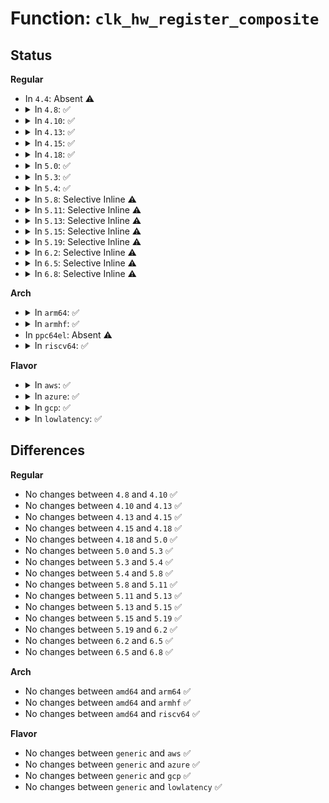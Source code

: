 # Function: <code>clk_hw_register_composite</code>

## Status
<b>Regular</b>
<ul>
<li>
In <code>4.4</code>: Absent ⚠️
</li>
<li>
<details>
<summary>In <code>4.8</code>: ✅</summary>

```c
struct clk_hw *clk_hw_register_composite(struct device *dev, const char *name, const const char * *parent_names, int num_parents, struct clk_hw *mux_hw, const struct clk_ops *mux_ops, struct clk_hw *rate_hw, const struct clk_ops *rate_ops, struct clk_hw *gate_hw, const struct clk_ops *gate_ops, long unsigned int flags);
```

**Collision:** Unique Global

**Inline:** No

**Transformation:** False

**Instances:**

```
In drivers/clk/clk-composite.c (ffffffff8174f110)
Location: drivers/clk/clk-composite.c:214
Inline: False
Direct callers:
  - drivers/clk/clk-composite.c:clk_register_composite
```
**Symbols:**

```
ffffffff8174f110-ffffffff8174f3db: clk_hw_register_composite (STB_GLOBAL)
```
</details>
</li>
<li>
<details>
<summary>In <code>4.10</code>: ✅</summary>

```c
struct clk_hw *clk_hw_register_composite(struct device *dev, const char *name, const const char * *parent_names, int num_parents, struct clk_hw *mux_hw, const struct clk_ops *mux_ops, struct clk_hw *rate_hw, const struct clk_ops *rate_ops, struct clk_hw *gate_hw, const struct clk_ops *gate_ops, long unsigned int flags);
```

**Collision:** Unique Global

**Inline:** No

**Transformation:** False

**Instances:**

```
In drivers/clk/clk-composite.c (ffffffff81537980)
Location: drivers/clk/clk-composite.c:214
Inline: False
Direct callers:
  - drivers/clk/clk-composite.c:clk_register_composite
```
**Symbols:**

```
ffffffff81537980-ffffffff81537c4b: clk_hw_register_composite (STB_GLOBAL)
```
</details>
</li>
<li>
<details>
<summary>In <code>4.13</code>: ✅</summary>

```c
struct clk_hw *clk_hw_register_composite(struct device *dev, const char *name, const const char * *parent_names, int num_parents, struct clk_hw *mux_hw, const struct clk_ops *mux_ops, struct clk_hw *rate_hw, const struct clk_ops *rate_ops, struct clk_hw *gate_hw, const struct clk_ops *gate_ops, long unsigned int flags);
```

**Collision:** Unique Global

**Inline:** No

**Transformation:** False

**Instances:**

```
In drivers/clk/clk-composite.c (ffffffff8154ac60)
Location: drivers/clk/clk-composite.c:214
Inline: False
Direct callers:
  - drivers/clk/clk-composite.c:clk_register_composite
```
**Symbols:**

```
ffffffff8154ac60-ffffffff8154af17: clk_hw_register_composite (STB_GLOBAL)
```
</details>
</li>
<li>
<details>
<summary>In <code>4.15</code>: ✅</summary>

```c
struct clk_hw *clk_hw_register_composite(struct device *dev, const char *name, const const char * *parent_names, int num_parents, struct clk_hw *mux_hw, const struct clk_ops *mux_ops, struct clk_hw *rate_hw, const struct clk_ops *rate_ops, struct clk_hw *gate_hw, const struct clk_ops *gate_ops, long unsigned int flags);
```

**Collision:** Unique Global

**Inline:** No

**Transformation:** False

**Instances:**

```
In drivers/clk/clk-composite.c (ffffffff815ae280)
Location: drivers/clk/clk-composite.c:214
Inline: False
Direct callers:
  - drivers/clk/clk-composite.c:clk_register_composite
```
**Symbols:**

```
ffffffff815ae280-ffffffff815ae531: clk_hw_register_composite (STB_GLOBAL)
```
</details>
</li>
<li>
<details>
<summary>In <code>4.18</code>: ✅</summary>

```c
struct clk_hw *clk_hw_register_composite(struct device *dev, const char *name, const const char * *parent_names, int num_parents, struct clk_hw *mux_hw, const struct clk_ops *mux_ops, struct clk_hw *rate_hw, const struct clk_ops *rate_ops, struct clk_hw *gate_hw, const struct clk_ops *gate_ops, long unsigned int flags);
```

**Collision:** Unique Global

**Inline:** No

**Transformation:** False

**Instances:**

```
In drivers/clk/clk-composite.c (ffffffff815e64e0)
Location: drivers/clk/clk-composite.c:214
Inline: False
Direct callers:
  - drivers/clk/clk-composite.c:clk_register_composite
```
**Symbols:**

```
ffffffff815e64e0-ffffffff815e6793: clk_hw_register_composite (STB_GLOBAL)
```
</details>
</li>
<li>
<details>
<summary>In <code>5.0</code>: ✅</summary>

```c
struct clk_hw *clk_hw_register_composite(struct device *dev, const char *name, const const char * *parent_names, int num_parents, struct clk_hw *mux_hw, const struct clk_ops *mux_ops, struct clk_hw *rate_hw, const struct clk_ops *rate_ops, struct clk_hw *gate_hw, const struct clk_ops *gate_ops, long unsigned int flags);
```

**Collision:** Unique Global

**Inline:** No

**Transformation:** False

**Instances:**

```
In drivers/clk/clk-composite.c (ffffffff816008e0)
Location: drivers/clk/clk-composite.c:203
Inline: False
Direct callers:
  - drivers/clk/clk-composite.c:clk_register_composite
```
**Symbols:**

```
ffffffff816008e0-ffffffff81600baa: clk_hw_register_composite (STB_GLOBAL)
```
</details>
</li>
<li>
<details>
<summary>In <code>5.3</code>: ✅</summary>

```c
struct clk_hw *clk_hw_register_composite(struct device *dev, const char *name, const const char * *parent_names, int num_parents, struct clk_hw *mux_hw, const struct clk_ops *mux_ops, struct clk_hw *rate_hw, const struct clk_ops *rate_ops, struct clk_hw *gate_hw, const struct clk_ops *gate_ops, long unsigned int flags);
```

**Collision:** Unique Global

**Inline:** No

**Transformation:** False

**Instances:**

```
In drivers/clk/clk-composite.c (ffffffff81633190)
Location: drivers/clk/clk-composite.c:203
Inline: False
Direct callers:
  - drivers/clk/clk-composite.c:clk_register_composite
```
**Symbols:**

```
ffffffff81633190-ffffffff8163344d: clk_hw_register_composite (STB_GLOBAL)
```
</details>
</li>
<li>
<details>
<summary>In <code>5.4</code>: ✅</summary>

```c
struct clk_hw *clk_hw_register_composite(struct device *dev, const char *name, const const char * *parent_names, int num_parents, struct clk_hw *mux_hw, const struct clk_ops *mux_ops, struct clk_hw *rate_hw, const struct clk_ops *rate_ops, struct clk_hw *gate_hw, const struct clk_ops *gate_ops, long unsigned int flags);
```

**Collision:** Unique Global

**Inline:** No

**Transformation:** False

**Instances:**

```
In drivers/clk/clk-composite.c (ffffffff81654ec0)
Location: drivers/clk/clk-composite.c:202
Inline: False
Direct callers:
  - drivers/clk/clk-composite.c:clk_register_composite
```
**Symbols:**

```
ffffffff81654ec0-ffffffff8165517d: clk_hw_register_composite (STB_GLOBAL)
```
</details>
</li>
<li>
<details>
<summary>In <code>5.8</code>: Selective Inline ⚠️</summary>

```c
struct clk_hw *clk_hw_register_composite(struct device *dev, const char *name, const const char * *parent_names, int num_parents, struct clk_hw *mux_hw, const struct clk_ops *mux_ops, struct clk_hw *rate_hw, const struct clk_ops *rate_ops, struct clk_hw *gate_hw, const struct clk_ops *gate_ops, long unsigned int flags);
```

**Collision:** Unique Global

**Inline:** Selective

**Transformation:** False

**Instances:**

```
In drivers/clk/clk-composite.c (ffffffff81705105)
Location: drivers/clk/clk-composite.c:319
Inline: True
Inline callers:
  - drivers/clk/clk-composite.c:clk_register_composite
```
**Symbols:**

```
ffffffff817050a0-ffffffff817050c9: clk_hw_register_composite (STB_GLOBAL)
```
</details>
</li>
<li>
<details>
<summary>In <code>5.11</code>: Selective Inline ⚠️</summary>

```c
struct clk_hw *clk_hw_register_composite(struct device *dev, const char *name, const const char * *parent_names, int num_parents, struct clk_hw *mux_hw, const struct clk_ops *mux_ops, struct clk_hw *rate_hw, const struct clk_ops *rate_ops, struct clk_hw *gate_hw, const struct clk_ops *gate_ops, long unsigned int flags);
```

**Collision:** Unique Global

**Inline:** Selective

**Transformation:** False

**Instances:**

```
In drivers/clk/clk-composite.c (ffffffff81722349)
Location: drivers/clk/clk-composite.c:320
Inline: True
Inline callers:
  - drivers/clk/clk-composite.c:clk_register_composite
```
**Symbols:**

```
ffffffff817222e0-ffffffff81722309: clk_hw_register_composite (STB_GLOBAL)
```
</details>
</li>
<li>
<details>
<summary>In <code>5.13</code>: Selective Inline ⚠️</summary>

```c
struct clk_hw *clk_hw_register_composite(struct device *dev, const char *name, const const char * *parent_names, int num_parents, struct clk_hw *mux_hw, const struct clk_ops *mux_ops, struct clk_hw *rate_hw, const struct clk_ops *rate_ops, struct clk_hw *gate_hw, const struct clk_ops *gate_ops, long unsigned int flags);
```

**Collision:** Unique Global

**Inline:** Selective

**Transformation:** False

**Instances:**

```
In drivers/clk/clk-composite.c (ffffffff81703759)
Location: drivers/clk/clk-composite.c:320
Inline: True
Inline callers:
  - drivers/clk/clk-composite.c:clk_register_composite
```
**Symbols:**

```
ffffffff817036f0-ffffffff81703719: clk_hw_register_composite (STB_GLOBAL)
```
</details>
</li>
<li>
<details>
<summary>In <code>5.15</code>: Selective Inline ⚠️</summary>

```c
struct clk_hw *clk_hw_register_composite(struct device *dev, const char *name, const const char * *parent_names, int num_parents, struct clk_hw *mux_hw, const struct clk_ops *mux_ops, struct clk_hw *rate_hw, const struct clk_ops *rate_ops, struct clk_hw *gate_hw, const struct clk_ops *gate_ops, long unsigned int flags);
```

**Collision:** Unique Global

**Inline:** Selective

**Transformation:** False

**Instances:**

```
In drivers/clk/clk-composite.c (ffffffff8177e459)
Location: drivers/clk/clk-composite.c:320
Inline: True
Inline callers:
  - drivers/clk/clk-composite.c:clk_register_composite
```
**Symbols:**

```
ffffffff8177e3f0-ffffffff8177e419: clk_hw_register_composite (STB_GLOBAL)
```
</details>
</li>
<li>
<details>
<summary>In <code>5.19</code>: Selective Inline ⚠️</summary>

```c
struct clk_hw *clk_hw_register_composite(struct device *dev, const char *name, const const char * *parent_names, int num_parents, struct clk_hw *mux_hw, const struct clk_ops *mux_ops, struct clk_hw *rate_hw, const struct clk_ops *rate_ops, struct clk_hw *gate_hw, const struct clk_ops *gate_ops, long unsigned int flags);
```

**Collision:** Unique Global

**Inline:** Selective

**Transformation:** False

**Instances:**

```
In drivers/clk/clk-composite.c (ffffffff818b4ed9)
Location: drivers/clk/clk-composite.c:349
Inline: True
Inline callers:
  - drivers/clk/clk-composite.c:clk_register_composite
```
**Symbols:**

```
ffffffff818b4e90-ffffffff818b4ecb: clk_hw_register_composite (STB_GLOBAL)
```
</details>
</li>
<li>
<details>
<summary>In <code>6.2</code>: Selective Inline ⚠️</summary>

```c
struct clk_hw *clk_hw_register_composite(struct device *dev, const char *name, const const char * *parent_names, int num_parents, struct clk_hw *mux_hw, const struct clk_ops *mux_ops, struct clk_hw *rate_hw, const struct clk_ops *rate_ops, struct clk_hw *gate_hw, const struct clk_ops *gate_ops, long unsigned int flags);
```

**Collision:** Unique Global

**Inline:** Selective

**Transformation:** False

**Instances:**

```
In drivers/clk/clk-composite.c (ffffffff81a01ba9)
Location: drivers/clk/clk-composite.c:351
Inline: True
Inline callers:
  - drivers/clk/clk-composite.c:clk_register_composite
```
**Symbols:**

```
ffffffff81a01b50-ffffffff81a01b8b: clk_hw_register_composite (STB_GLOBAL)
```
</details>
</li>
<li>
<details>
<summary>In <code>6.5</code>: Selective Inline ⚠️</summary>

```c
struct clk_hw *clk_hw_register_composite(struct device *dev, const char *name, const const char * *parent_names, int num_parents, struct clk_hw *mux_hw, const struct clk_ops *mux_ops, struct clk_hw *rate_hw, const struct clk_ops *rate_ops, struct clk_hw *gate_hw, const struct clk_ops *gate_ops, long unsigned int flags);
```

**Collision:** Unique Global

**Inline:** Selective

**Transformation:** False

**Instances:**

```
In drivers/clk/clk-composite.c (ffffffff81a4a8b9)
Location: drivers/clk/clk-composite.c:354
Inline: True
Inline callers:
  - drivers/clk/clk-composite.c:clk_register_composite
```
**Symbols:**

```
ffffffff81a4a860-ffffffff81a4a89b: clk_hw_register_composite (STB_GLOBAL)
```
</details>
</li>
<li>
<details>
<summary>In <code>6.8</code>: Selective Inline ⚠️</summary>

```c
struct clk_hw *clk_hw_register_composite(struct device *dev, const char *name, const const char * *parent_names, int num_parents, struct clk_hw *mux_hw, const struct clk_ops *mux_ops, struct clk_hw *rate_hw, const struct clk_ops *rate_ops, struct clk_hw *gate_hw, const struct clk_ops *gate_ops, long unsigned int flags);
```

**Collision:** Unique Global

**Inline:** Selective

**Transformation:** False

**Instances:**

```
In drivers/clk/clk-composite.c (ffffffff81a96439)
Location: drivers/clk/clk-composite.c:354
Inline: True
Inline callers:
  - drivers/clk/clk-composite.c:clk_register_composite
```
**Symbols:**

```
ffffffff81a963e0-ffffffff81a9641b: clk_hw_register_composite (STB_GLOBAL)
```
</details>
</li>
</ul>
<b>Arch</b>
<ul>
<li>
<details>
<summary>In <code>arm64</code>: ✅</summary>

```c
struct clk_hw *clk_hw_register_composite(struct device *dev, const char *name, const const char * *parent_names, int num_parents, struct clk_hw *mux_hw, const struct clk_ops *mux_ops, struct clk_hw *rate_hw, const struct clk_ops *rate_ops, struct clk_hw *gate_hw, const struct clk_ops *gate_ops, long unsigned int flags);
```

**Collision:** Unique Global

**Inline:** No

**Transformation:** False

**Instances:**

```
In drivers/clk/clk-composite.c (ffff8000107c69d0)
Location: drivers/clk/clk-composite.c:202
Inline: False
Direct callers:
  - drivers/clk/clk-composite.c:clk_register_composite
  - drivers/clk/berlin/berlin2-div.c:berlin2_div_register
  - drivers/clk/imx/clk-composite-8m.c:imx8m_clk_composite_flags
  - drivers/clk/imx/clk-composite-7ulp.c:imx7ulp_clk_composite
  - drivers/clk/mvebu/armada-37xx-periph.c:armada_3700_periph_clock_probe
```
**Symbols:**

```
ffff8000107c69d0-ffff8000107c6c60: clk_hw_register_composite (STB_GLOBAL)
```
</details>
</li>
<li>
<details>
<summary>In <code>armhf</code>: ✅</summary>

```c
struct clk_hw *clk_hw_register_composite(struct device *dev, const char *name, const const char * *parent_names, int num_parents, struct clk_hw *mux_hw, const struct clk_ops *mux_ops, struct clk_hw *rate_hw, const struct clk_ops *rate_ops, struct clk_hw *gate_hw, const struct clk_ops *gate_ops, long unsigned int flags);
```

**Collision:** Unique Global

**Inline:** No

**Transformation:** False

**Instances:**

```
In drivers/clk/clk-composite.c (c08f1b80)
Location: drivers/clk/clk-composite.c:202
Inline: False
Direct callers:
  - drivers/clk/clk-composite.c:clk_register_composite
  - drivers/clk/berlin/berlin2-div.c:berlin2_div_register
  - drivers/clk/imx/clk-composite-8m.c:imx8m_clk_composite_flags
  - drivers/clk/imx/clk-composite-7ulp.c:imx7ulp_clk_composite
  - drivers/clk/samsung/clk-exynos-clkout.c:exynos_clkout_init
```
**Symbols:**

```
c08f1b80-c08f1e54: clk_hw_register_composite (STB_GLOBAL)
```
</details>
</li>
<li>
In <code>ppc64el</code>: Absent ⚠️
</li>
<li>
<details>
<summary>In <code>riscv64</code>: ✅</summary>

```c
struct clk_hw *clk_hw_register_composite(struct device *dev, const char *name, const const char * *parent_names, int num_parents, struct clk_hw *mux_hw, const struct clk_ops *mux_ops, struct clk_hw *rate_hw, const struct clk_ops *rate_ops, struct clk_hw *gate_hw, const struct clk_ops *gate_ops, long unsigned int flags);
```

**Collision:** Unique Global

**Inline:** No

**Transformation:** False

**Instances:**

```
In drivers/clk/clk-composite.c (ffffffe000513a84)
Location: drivers/clk/clk-composite.c:202
Inline: False
Direct callers:
  - drivers/clk/clk-composite.c:clk_register_composite
```
**Symbols:**

```
ffffffe000513a84-ffffffe000513c70: clk_hw_register_composite (STB_GLOBAL)
```
</details>
</li>
</ul>
<b>Flavor</b>
<ul>
<li>
<details>
<summary>In <code>aws</code>: ✅</summary>

```c
struct clk_hw *clk_hw_register_composite(struct device *dev, const char *name, const const char * *parent_names, int num_parents, struct clk_hw *mux_hw, const struct clk_ops *mux_ops, struct clk_hw *rate_hw, const struct clk_ops *rate_ops, struct clk_hw *gate_hw, const struct clk_ops *gate_ops, long unsigned int flags);
```

**Collision:** Unique Global

**Inline:** No

**Transformation:** False

**Instances:**

```
In drivers/clk/clk-composite.c (ffffffff8161af20)
Location: drivers/clk/clk-composite.c:202
Inline: False
Direct callers:
  - drivers/clk/clk-composite.c:clk_register_composite
```
**Symbols:**

```
ffffffff8161af20-ffffffff8161b1dd: clk_hw_register_composite (STB_GLOBAL)
```
</details>
</li>
<li>
<details>
<summary>In <code>azure</code>: ✅</summary>

```c
struct clk_hw *clk_hw_register_composite(struct device *dev, const char *name, const const char * *parent_names, int num_parents, struct clk_hw *mux_hw, const struct clk_ops *mux_ops, struct clk_hw *rate_hw, const struct clk_ops *rate_ops, struct clk_hw *gate_hw, const struct clk_ops *gate_ops, long unsigned int flags);
```

**Collision:** Unique Global

**Inline:** No

**Transformation:** False

**Instances:**

```
In drivers/clk/clk-composite.c (ffffffff8160f450)
Location: drivers/clk/clk-composite.c:202
Inline: False
Direct callers:
  - drivers/clk/clk-composite.c:clk_register_composite
```
**Symbols:**

```
ffffffff8160f450-ffffffff8160f70d: clk_hw_register_composite (STB_GLOBAL)
```
</details>
</li>
<li>
<details>
<summary>In <code>gcp</code>: ✅</summary>

```c
struct clk_hw *clk_hw_register_composite(struct device *dev, const char *name, const const char * *parent_names, int num_parents, struct clk_hw *mux_hw, const struct clk_ops *mux_ops, struct clk_hw *rate_hw, const struct clk_ops *rate_ops, struct clk_hw *gate_hw, const struct clk_ops *gate_ops, long unsigned int flags);
```

**Collision:** Unique Global

**Inline:** No

**Transformation:** False

**Instances:**

```
In drivers/clk/clk-composite.c (ffffffff81648d00)
Location: drivers/clk/clk-composite.c:202
Inline: False
Direct callers:
  - drivers/clk/clk-composite.c:clk_register_composite
```
**Symbols:**

```
ffffffff81648d00-ffffffff81648fbd: clk_hw_register_composite (STB_GLOBAL)
```
</details>
</li>
<li>
<details>
<summary>In <code>lowlatency</code>: ✅</summary>

```c
struct clk_hw *clk_hw_register_composite(struct device *dev, const char *name, const const char * *parent_names, int num_parents, struct clk_hw *mux_hw, const struct clk_ops *mux_ops, struct clk_hw *rate_hw, const struct clk_ops *rate_ops, struct clk_hw *gate_hw, const struct clk_ops *gate_ops, long unsigned int flags);
```

**Collision:** Unique Global

**Inline:** No

**Transformation:** False

**Instances:**

```
In drivers/clk/clk-composite.c (ffffffff81663290)
Location: drivers/clk/clk-composite.c:202
Inline: False
Direct callers:
  - drivers/clk/clk-composite.c:clk_register_composite
```
**Symbols:**

```
ffffffff81663290-ffffffff8166354d: clk_hw_register_composite (STB_GLOBAL)
```
</details>
</li>
</ul>

## Differences
<b>Regular</b>
<ul>
<li>
No changes between <code>4.8</code> and <code>4.10</code> ✅
</li>
<li>
No changes between <code>4.10</code> and <code>4.13</code> ✅
</li>
<li>
No changes between <code>4.13</code> and <code>4.15</code> ✅
</li>
<li>
No changes between <code>4.15</code> and <code>4.18</code> ✅
</li>
<li>
No changes between <code>4.18</code> and <code>5.0</code> ✅
</li>
<li>
No changes between <code>5.0</code> and <code>5.3</code> ✅
</li>
<li>
No changes between <code>5.3</code> and <code>5.4</code> ✅
</li>
<li>
No changes between <code>5.4</code> and <code>5.8</code> ✅
</li>
<li>
No changes between <code>5.8</code> and <code>5.11</code> ✅
</li>
<li>
No changes between <code>5.11</code> and <code>5.13</code> ✅
</li>
<li>
No changes between <code>5.13</code> and <code>5.15</code> ✅
</li>
<li>
No changes between <code>5.15</code> and <code>5.19</code> ✅
</li>
<li>
No changes between <code>5.19</code> and <code>6.2</code> ✅
</li>
<li>
No changes between <code>6.2</code> and <code>6.5</code> ✅
</li>
<li>
No changes between <code>6.5</code> and <code>6.8</code> ✅
</li>
</ul>
<b>Arch</b>
<ul>
<li>
No changes between <code>amd64</code> and <code>arm64</code> ✅
</li>
<li>
No changes between <code>amd64</code> and <code>armhf</code> ✅
</li>
<li>
No changes between <code>amd64</code> and <code>riscv64</code> ✅
</li>
</ul>
<b>Flavor</b>
<ul>
<li>
No changes between <code>generic</code> and <code>aws</code> ✅
</li>
<li>
No changes between <code>generic</code> and <code>azure</code> ✅
</li>
<li>
No changes between <code>generic</code> and <code>gcp</code> ✅
</li>
<li>
No changes between <code>generic</code> and <code>lowlatency</code> ✅
</li>
</ul>
